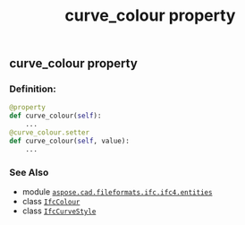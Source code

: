 ﻿---
title: curve_colour property
second_title: Aspose.CAD for Python via .NET API References
description: 
type: docs
weight: 40
url: /python-net/aspose.cad.fileformats.ifc.ifc4.entities/ifccurvestyle/curve_colour/
is_root: false
---

## curve_colour property

### Definition:
```python
@property
def curve_colour(self):
    ...
@curve_colour.setter
def curve_colour(self, value):
    ...
```

### See Also
* module [`aspose.cad.fileformats.ifc.ifc4.entities`](../../)
* class [`IfcColour`](/cad/python-net/aspose.cad.fileformats.ifc.ifc4.types/ifccolour)
* class [`IfcCurveStyle`](/cad/python-net/aspose.cad.fileformats.ifc.ifc4.entities/ifccurvestyle)
